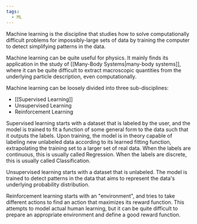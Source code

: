```yaml
---
tags:
  - ML
---
```

Machine learning is the discipline that studies how to solve computationally
difficult problems for impossibly-large sets of data by training the computer to
detect simplifying patterns in the data.

Machine learning can be quite useful for physics. It mainly finds its
application in the study of [[Many-Body Systems|many-body systems]], where it
can be quite difficult to extract macroscopic quantities from the underlying
particle description, even computationally.

Machine learning can be loosely divided into three sub-disciplines: 
- [[Supervised Learning]]
- Unsupervised Learning 
- Reinforcement Learning

Supervised learning starts with a dataset that is labeled by the user, and the
model is trained to fit a function of some general form to the data such that it
outputs the labels. Upon training, the model is in theory capable of labeling
new unlabeled data according to its learned fitting function, extrapolating the
training set to a larger set of real data. When the labels are continuous, this
is usually called Regression. When the labels are discrete, this is usually
called Classification.

Unsupervised learning starts with a dataset that is unlabeled. The model is
trained to detect patterns in the data that aims to represent the data's
underlying probability distribution.

Reinforcement learning starts with an "environment", and tries to take different
actions to find an action that maximizes its reward function. This attempts to
model actual human learning, but it can be quite difficult to prepare an
appropriate environment and define a good reward function.